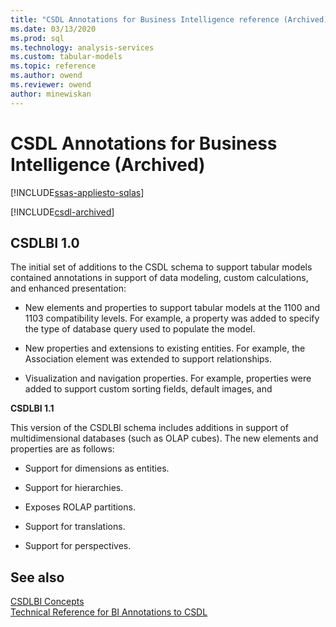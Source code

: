 ```yaml
---
title: "CSDL Annotations for Business Intelligence reference (Archived)| Microsoft Docs"
ms.date: 03/13/2020
ms.prod: sql
ms.technology: analysis-services
ms.custom: tabular-models
ms.topic: reference
ms.author: owend
ms.reviewer: owend
author: minewiskan
---
```

# CSDL Annotations for Business Intelligence (Archived)

[!INCLUDE[ssas-appliesto-sqlas](../../includes/ssas-appliesto-sqlas.md)]

[!INCLUDE[csdl-archived](../../includes/csdl-archived.md)]

## CSDLBI 1.0

 The initial set of additions to the CSDL schema to support  tabular models contained annotations in support of data modeling, custom calculations, and enhanced presentation:  
  
-   New elements and properties to support tabular models at the 1100 and 1103 compatibility levels. For example, a property was added to specify the type of database query used to populate the model.  
  
-   New properties and extensions to existing entities.  For example, the Association element was extended to support relationships.  
  
-   Visualization and navigation properties. For example, properties were added to support custom sorting fields, default images, and  
  
 **CSDLBI 1.1**
  
 This version of the CSDLBI schema includes additions in support of multidimensional databases (such as OLAP cubes). The new elements and properties are as follows:  
  
-   Support for dimensions as entities.  
  
-   Support for hierarchies.  
  
-   Exposes ROLAP partitions.  
  
-   Support for translations.  
  
-   Support for perspectives.

## See also

[CSDLBI Concepts](csdlbi-concepts.md)   
[Technical Reference for BI Annotations to CSDL](technical-reference-for-bi-annotations-to-csdl.md)